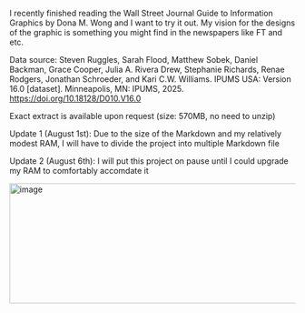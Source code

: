 I recently finished reading the Wall Street Journal Guide to Information Graphics by Dona M. Wong and I want to try it out. My vision for the designs of the graphic is something you might find in the newspapers like FT and etc.

Data source: Steven Ruggles, Sarah Flood, Matthew Sobek, Daniel Backman, Grace Cooper, Julia A. Rivera Drew, Stephanie Richards, Renae Rodgers, Jonathan Schroeder, and Kari C.W. Williams. IPUMS USA: Version 16.0 [dataset]. Minneapolis, MN: IPUMS, 2025. https://doi.org/10.18128/D010.V16.0

Exact extract is available upon request (size: 570MB, no need to unzip)

Update 1 (August 1st): Due to the size of the Markdown and my relatively modest RAM, I will have to divide the project into multiple Markdown file

Update 2  (August 6th): I will put this project on pause until I could upgrade my RAM to comfortably accomdate it

<img width="903" height="211" alt="image" src="https://github.com/user-attachments/assets/bac5847c-ae7d-4f38-8dd7-4c6c853f93e9" />

